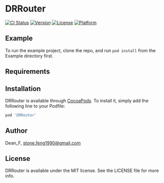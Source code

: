 # DRRouter

[![CI Status](https://img.shields.io/travis/Dean_F/DRRouter.svg?style=flat)](https://travis-ci.org/Dean_F/DRRouter)
[![Version](https://img.shields.io/cocoapods/v/DRRouter.svg?style=flat)](https://cocoapods.org/pods/DRRouter)
[![License](https://img.shields.io/cocoapods/l/DRRouter.svg?style=flat)](https://cocoapods.org/pods/DRRouter)
[![Platform](https://img.shields.io/cocoapods/p/DRRouter.svg?style=flat)](https://cocoapods.org/pods/DRRouter)

## Example

To run the example project, clone the repo, and run `pod install` from the Example directory first.

## Requirements

## Installation

DRRouter is available through [CocoaPods](https://cocoapods.org). To install
it, simply add the following line to your Podfile:

```ruby
pod 'DRRouter'
```

## Author

Dean_F, stone.feng1990@gmail.com

## License

DRRouter is available under the MIT license. See the LICENSE file for more info.
